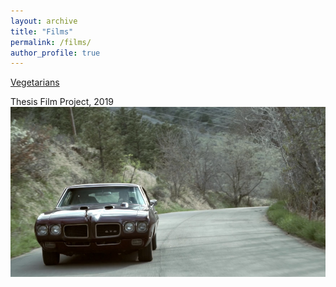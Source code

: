 ```yaml
---
layout: archive
title: "Films"
permalink: /films/
author_profile: true
---
```

[Vegetarians](https://vimeo.com/268691928 "Vimeo")

Thesis Film Project, 2019 <br/><img src='/files/Vegetarians Snapshot.PNG'>


